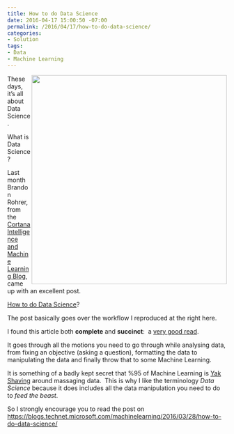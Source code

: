 ```yaml
---
title: How to do Data Science
date: 2016-04-17 15:00:50 -07:00
permalink: /2016/04/17/how-to-do-data-science/
categories:
- Solution
tags:
- Data
- Machine Learning
---
```

<img style="float:right;display:inline;" src="https://msdnshared.blob.core.windows.net/media/2016/03/032116_2135_HowtodoData1.png" alt="" width="448" height="480" align="right" />

These days, it’s all about Data Science.

What is Data Science?

Last month Brandon Rohrer, from the <a href="https://blogs.technet.microsoft.com/machinelearning">Cortana Intelligence and Machine Learning Blog</a>, came up with an excellent post.

<a href="https://blogs.technet.microsoft.com/machinelearning/2016/03/28/how-to-do-data-science/" target="_blank">How to do Data Science</a>?

The post basically goes over the workflow I reproduced at the right here.

I found this article both <strong>complete</strong> and <strong>succinct</strong>:  a <span style="text-decoration:underline;">very good read</span>.

It goes through all the motions you need to go through while analysing data, from fixing an objective (asking a question), formatting the data to manipulating the data and finally throw that to some Machine Learning.

It is something of a badly kept secret that %95 of Machine Learning is <a href="http://www.hanselman.com/blog/YakShavingDefinedIllGetThatDoneAsSoonAsIShaveThisYak.aspx" target="_blank">Yak Shaving</a> around massaging data.  This is why I like the terminology <em>Data Science</em> because it does includes all the data manipulation you need to do to <em>feed the beast</em>.

So I strongly encourage you to read the post on <a href="https://blogs.technet.microsoft.com/machinelearning/2016/03/28/how-to-do-data-science/">https://blogs.technet.microsoft.com/machinelearning/2016/03/28/how-to-do-data-science/</a>